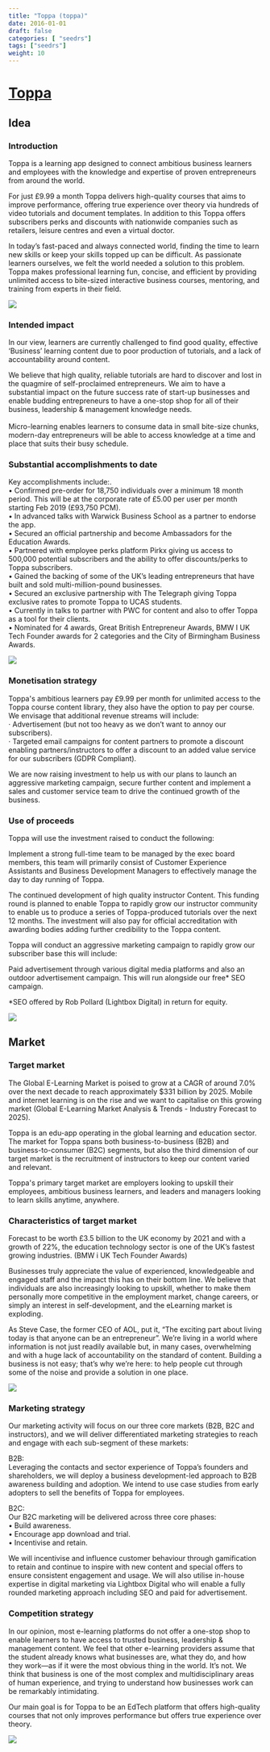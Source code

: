 ```yaml
---
title: "Toppa (toppa)"
date: 2016-01-01
draft: false
categories: [ "seedrs"]
tags: ["seedrs"]
weight: 10
---
```


# [Toppa](https://www.seedrs.com/toppa)

## Idea

### Introduction

Toppa is a learning app designed to connect ambitious business learners and employees with the knowledge and expertise of proven entrepreneurs from around the world.

For just £9.99 a month Toppa delivers high-quality courses that aims to improve performance, offering true experience over theory via hundreds of video tutorials and document templates. In addition to this Toppa offers subscribers perks and discounts with nationwide companies such as retailers, leisure centres and even a virtual doctor.

In today’s fast-paced and always connected world, finding the time to learn new skills or keep your skills topped up can be difficult. As passionate learners ourselves, we felt the world needed a solution to this problem. Toppa makes professional learning fun, concise, and efficient by providing unlimited access to bite-sized interactive business courses, mentoring, and training from experts in their field.

![](/img/seedrs/uploads/startup/section_image/image/16303/6s4zve0axk6qjotphklmstcqd462l4v/toppaappbanner.jpg?rect=0%2C0%2C739%2C415&w=600&fit=clip&s=eefdeb5c10484acb498797aa1b79fbff)

### Intended impact

In our view, learners are currently challenged to find good quality, effective ‘Business’ learning content due to poor production of tutorials, and a lack of accountability around content.

We believe that high quality, reliable tutorials are hard to discover and lost in the quagmire of self-proclaimed entrepreneurs. We aim to have a substantial impact on the future success rate of start-up businesses and enable budding entrepreneurs to have a one-stop shop for all of their business, leadership &amp; management knowledge needs. <br> <br>Micro-learning enables learners to consume data in small bite-size chunks, modern-day entrepreneurs will be able to access knowledge at a time and place that suits their busy schedule.

### Substantial accomplishments to date

Key accomplishments include:. <br>• Confirmed pre-order for 18,750 individuals over a minimum 18 month period. This will be at the corporate rate of £5.00 per user per month starting Feb 2019 (£93,750 PCM). <br>• In advanced talks with Warwick Business School as a partner to endorse the app. <br>• Secured an official partnership and become Ambassadors for the Education Awards. <br>• Partnered with employee perks platform Pirkx giving us access to 500,000 potential subscribers and the ability to offer discounts/perks to Toppa subscribers. <br>• Gained the backing of some of the UK’s leading entrepreneurs that have built and sold multi-million-pound businesses. <br>• Secured an exclusive partnership with The Telegraph giving Toppa exclusive rates to promote Toppa to UCAS students. <br>• Currently in talks to partner with PWC for content and also to offer Toppa as a tool for their clients. <br>• Nominated for 4 awards, Great British Entrepreneur Awards, BMW I UK Tech Founder awards for 2 categories and the City of Birmingham Business Awards.

![](/img/seedrs/uploads/startup/section_image/image/16301/neinh7elvemf7zcehgksu3l7jgo1eps/learn-where-when-and-how-you-want-.jpg?rect=0%2C0%2C600%2C400&w=600&fit=clip&s=562a9d13e4e0f8f4da596c16b23e10a1)

### Monetisation strategy

Toppa's ambitious learners pay £9.99 per month for unlimited access to the Toppa course content library, they also have the option to pay per course. We envisage that additional revenue streams will include: <br>· Advertisement (but not too heavy as we don’t want to annoy our subscribers). <br>· Targeted email campaigns for content partners to promote a discount enabling partners/instructors to offer a discount to an added value service for our subscribers (GDPR Compliant).

We are now raising investment to help us with our plans to launch an aggressive marketing campaign, secure further content and implement a sales and customer service team to drive the continued growth of the business.

### Use of proceeds

Toppa will use the investment raised to conduct the following:

Implement a strong full-time team to be managed by the exec board members, this team will primarily consist of Customer Experience Assistants and Business Development Managers to effectively manage the day to day running of Toppa.

The continued development of high quality instructor Content. This funding round is planned to enable Toppa to rapidly grow our instructor community to enable us to produce a series of Toppa-produced tutorials over the next 12 months. The investment will also pay for official accreditation with awarding bodies adding further credibility to the Toppa content.

Toppa will conduct an aggressive marketing campaign to rapidly grow our subscriber base this will include:

Paid advertisement through various digital media platforms and also an outdoor advertisement campaign. This will run alongside our free* SEO campaign.

*SEO offered by Rob Pollard (Lightbox Digital) in return for equity.

![](/img/seedrs/uploads/startup/section_image/image/16298/a3ytqisur5d81iuxokbyvkxrz81pxst/girlontrain.jpg?rect=0%2C0%2C599%2C400&w=600&fit=clip&s=db40a92b6f745d99d7e76dc80332a48b)

## Market

### Target market

The Global E-Learning Market is poised to grow at a CAGR of around 7.0% over the next decade to reach approximately $331 billion by 2025. Mobile and internet learning is on the rise and we want to capitalise on this growing market (Global E-Learning Market Analysis &amp; Trends - Industry Forecast to 2025).

Toppa is an edu-app operating in the global learning and education sector. The market for Toppa spans both business-to-business (B2B) and business-to-consumer (B2C) segments, but also the third dimension of our target market is the recruitment of instructors to keep our content varied and relevant.

Toppa's primary target market are employers looking to upskill their employees, ambitious business learners, and leaders and managers looking to learn skills anytime, anywhere.

### Characteristics of target market

Forecast to be worth £3.5 billion to the UK economy by 2021 and with a growth of 22%, the education technology sector is one of the UK’s fastest growing industries. (BMW i UK Tech Founder Awards)

Businesses truly appreciate the value of experienced, knowledgeable and engaged staff and the impact this has on their bottom line. We believe that individuals are also increasingly looking to upskill, whether to make them personally more competitive in the employment market, change careers, or simply an interest in self-development, and the eLearning market is exploding.

As Steve Case, the former CEO of AOL, put it, “The exciting part about living today is that anyone can be an entrepreneur”. We’re living in a world where information is not just readily available but, in many cases, overwhelming and with a huge lack of accountability on the standard of content. Building a business is not easy; that’s why we’re here: to help people cut through some of the noise and provide a solution in one place.

![](https://seedrs.imgix.net/uploads/startup/section_image/image/16299/5e6uuucvrc650trn07r1bpt2ay86n6f/economy-forecast.jpg?rect=0%2C0%2C600%2C400&w=600&fit=clip&s=fc273668fb235e89cf02aaa43148db09)

### Marketing strategy

Our marketing activity will focus on our three core markets (B2B, B2C and instructors), and we will deliver differentiated marketing strategies to reach and engage with each sub-segment of these markets:

B2B: <br>Leveraging the contacts and sector experience of Toppa’s founders and shareholders, we will deploy a business development-led approach to B2B awareness building and adoption. We intend to use case studies from early adopters to sell the benefits of Toppa for employees.

B2C: <br>Our B2C marketing will be delivered across three core phases: <br>• Build awareness. <br>• Encourage app download and trial. <br>• Incentivise and retain.

We will incentivise and influence customer behaviour through gamification to retain and continue to inspire with new content and special offers to ensure consistent engagement and usage. We will also utilise in-house expertise in digital marketing via Lightbox Digital who will enable a fully rounded marketing approach including SEO and paid for advertisement.

### Competition strategy

In our opinion, most e-learning platforms do not offer a one-stop shop to enable learners to have access to trusted business, leadership &amp; management content. We feel that other e-learning providers assume that the student already knows what businesses are, what they do, and how they work—as if it were the most obvious thing in the world. It’s not. We think that business is one of the most complex and multidisciplinary areas of human experience, and trying to understand how businesses work can be remarkably intimidating.

Our main goal is for Toppa to be an EdTech platform that offers high-quality courses that not only improves performance but offers true experience over theory.

![](https://seedrs.imgix.net/uploads/startup/section_image/image/16300/ed3td27lr41m0chwf5qmm80z7axgewp/bitesized-learning.jpg?rect=0%2C0%2C600%2C400&w=600&fit=clip&s=10e98ab59479896a79bbc063d3a5ad56)


